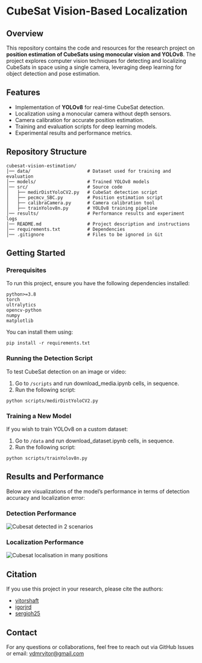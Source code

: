 # CubeSat Vision-Based Localization

## Overview
This repository contains the code and resources for the research project on **position estimation of CubeSats using monocular vision and YOLOv8**. The project explores computer vision techniques for detecting and localizing CubeSats in space using a single camera, leveraging deep learning for object detection and pose estimation.

## Features
- Implementation of **YOLOv8** for real-time CubeSat detection.
- Localization using a monocular camera without depth sensors.
- Camera calibration for accurate position estimation.
- Training and evaluation scripts for deep learning models.
- Experimental results and performance metrics.

## Repository Structure
```
cubesat-vision-estimation/
│── data/                     # Dataset used for training and evaluation
│── models/                   # Trained YOLOv8 models
│── src/                      # Source code
│   ├── medirDistYoloCV2.py   # CubeSat detection script
│   ├── pecmcv_SBC.py         # Position estimation script
│   ├── calibraCamera.py      # Camera calibration tool
│   ├── trainYolov8n.py       # YOLOv8 training pipeline
│── results/                  # Performance results and experiment logs
│── README.md                 # Project description and instructions
│── requirements.txt          # Dependencies
│── .gitignore                # Files to be ignored in Git
```

## Getting Started
### Prerequisites
To run this project, ensure you have the following dependencies installed:
```
python>=3.8
torch
ultralytics
opencv-python
numpy
matplotlib
```
You can install them using:
```
pip install -r requirements.txt
```

### Running the Detection Script
To test CubeSat detection on an image or video:
1. Go to `/scripts` and run download_media.ipynb cells, in sequence.
2. Run the following script:
```
python scripts/medirDistYoloCV2.py
```

### Training a New Model
If you wish to train YOLOv8 on a custom dataset:
1. Go to `/data` and run download_dataset.ipynb cells, in sequence.
2. Run the following script:
```
python scripts/trainYolov8n.py
```

## Results and Performance
Below are visualizations of the model’s performance in terms of detection accuracy and localization error:

### **Detection Performance**
![Cubesat detected in 2 scenarios](https://drive.google.com/file/d/1_5OJC3oxr_qYgtmT6hjIPgYmm_Aa5G9x/view)

### **Localization Performance**
![Cubesat localisation in many positions](/results/demo.gif)

## Citation
If you use this project in your research, please cite the authors:
- [vitorshaft](https://github.com/vitorshaft)
- [igorjrd](https://github.com/igorjrd)
- [sergioh25](https://github.com/sergioh25)

## Contact
For any questions or collaborations, feel free to reach out via GitHub Issues or email:
[vdmrvitor@gmail.com](vdmrvitor@gmail.com)